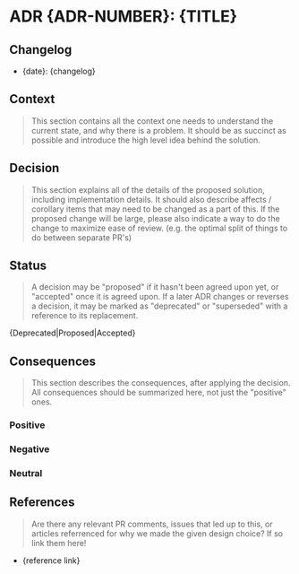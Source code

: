 # ADR {ADR-NUMBER}: {TITLE}

## Changelog
* {date}: {changelog}

## Context
> This section contains all the context one needs to understand the current state, and why there is a problem. It should be as succinct as possible and introduce the high level idea behind the solution. 

## Decision
> This section explains all of the details of the proposed solution, including implementation details.
It should also describe affects / corollary items that may need to be changed as a part of this.
If the proposed change will be large, please also indicate a way to do the change to maximize ease of review.
(e.g. the optimal split of things to do between separate PR's)

## Status
> A decision may be "proposed" if it hasn't been agreed upon yet, or "accepted" once it is agreed upon. If a later ADR changes or reverses a decision, it may be marked as "deprecated" or "superseded" with a reference to its replacement.

{Deprecated|Proposed|Accepted}

## Consequences
> This section describes the consequences, after applying the decision. All consequences should be summarized here, not just the "positive" ones.

### Positive

### Negative

### Neutral

## References
> Are there any relevant PR comments, issues that led up to this, or articles referrenced for why we made the given design choice? If so link them here!

* {reference link}
